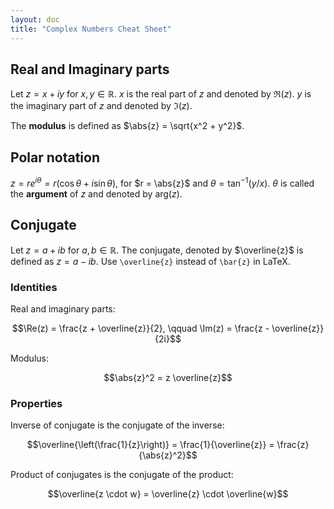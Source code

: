 ```yaml
---
layout: doc
title: "Complex Numbers Cheat Sheet"
---
```


## Real and Imaginary parts

Let $z = x + iy$ for $x, y \in \mathbb{R}$. $x$ is the real part of $z$ and denoted by $\Re(z)$. $y$ is the imaginary part of $z$ and denoted by $\Im(z)$.

The **modulus** is defined as $\abs{z} = \sqrt{x^2 + y^2}$.

## Polar notation

$z = r e^{i \theta} = r (\cos \theta + i \sin \theta)$, for $r = \abs{z}$ and $\theta = \tan^{-1}(y/x)$. $\theta$ is called the **argument** of $z$ and denoted by $\mbox{arg}(z)$.

## Conjugate

Let $z = a + ib$ for $a, b \in \mathbb{R}$. The conjugate, denoted by $\overline{z}$ is defined as $z = a - ib$. Use `\overline{z}` instead of `\bar{z}` in LaTeX.

### Identities

Real and imaginary parts:

$$\Re(z) = \frac{z + \overline{z}}{2}, \qquad \Im(z) = \frac{z - \overline{z}}{2i}$$

Modulus:

$$\abs{z}^2 = z \overline{z}$$

### Properties

Inverse of conjugate is the conjugate of the inverse:

$$\overline{\left(\frac{1}{z}\right)} = \frac{1}{\overline{z}} = \frac{z}{\abs{z}^2}$$

Product of conjugates is the conjugate of the product:

$$\overline{z \cdot w} = \overline{z} \cdot \overline{w}$$

